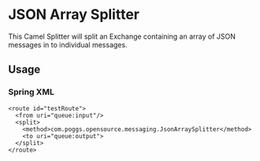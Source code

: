 # JSON Array Splitter

This Camel Splitter will split an Exchange containing an array of JSON messages in to individual messages.

## Usage

### Spring XML

    <route id="testRoute">
      <from uri="queue:input"/>
      <split>
        <method>com.poggs.opensource.messaging.JsonArraySplitter</method>
        <to uri="queue:output">
      </split>
    </route>
